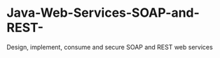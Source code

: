 # Java-Web-Services-SOAP-and-REST-
Design, implement, consume and secure SOAP and REST web services

